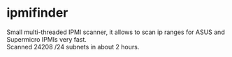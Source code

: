 ipmifinder
==========

Small multi-threaded IPMI scanner, it allows to scan ip ranges for ASUS and Supermicro IPMIs very fast.<br/>
Scanned 24208 /24 subnets in about 2 hours.<br/>
